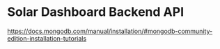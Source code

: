 # Solar Dashboard Backend API

<https://docs.mongodb.com/manual/installation/#mongodb-community-edition-installation-tutorials>

